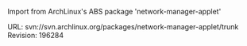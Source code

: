 Import from ArchLinux's ABS package 'network-manager-applet'

URL: svn://svn.archlinux.org/packages/network-manager-applet/trunk
Revision: 196284
